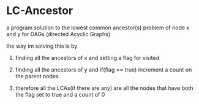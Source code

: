 # LC-Ancestor
a program solution to the lowest common ancestor(s) problem of node x and y for DAGs (directed Acyclic Graphs) 

the way im solving this is by 

1. finding all the ancestors of x and setting a flag for visited

2. finding all the ancestors of y and if(flag == true) increment a count on the parent nodes

3. therefore all the LCAs(if there are any) are all the nodes that have both the flag set to true and a count of 0

